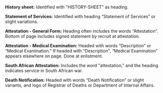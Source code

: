 **History sheet:** Identified with "HISTORY-SHEET" as heading.

**Statement of Services:** Identified with heading “Statement of Services” or slight variations.

**Attestation - General Form:** Heading often includes the words “Attestation”. Bottom of page includes signed statement by recruit at attestation.

**Attestation - Medical Examination:** Headed with words “Description” or “Medical Examination.” If headed with "Description", “Medical Examination” appears elsewhere on page. Done at enlistment.

**South African Attestation:** Includes the word "attestation," and the heading indicates service in South African war.

**Death Notification:** Headed with words “Death Notification” or slight variants, and logo of Registrar of Deaths or Department of Internal Affairs. 